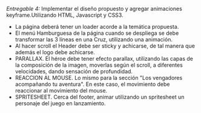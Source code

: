 *Entregable 4:* Implementar el diseño propuesto y agregar animaciones keyframe.Utilizando HTML, Javascript y CSS3.
- La página deberá tener un loader acorde a la temática propuesta.
- El menú Hamburguesa de la página cuando se despliega se debe transformar las 3 líneas en una Cruz, utilizando una animación.
- Al hacer scroll el Header debe ser sticky y achicarse, de tal manera que además el logo debe achicarse.
- PARALLAX. El héroe debe tener efecto parallax, utilizando las capas de la composición de la imagen, moverlas según el scroll, a diferentes velocidades, dando sensación de profundidad.
- REACCION AL MOUSE. Lo mismo para la sección "Los vengadores acompañando tu aventura". En este caso, el movimiento debe reaccionar al movimiento del mouse.
- SPRITESHEET. Cerca del footer, animar utilizando un spritesheet un personaje del juego en lanzamiento.
